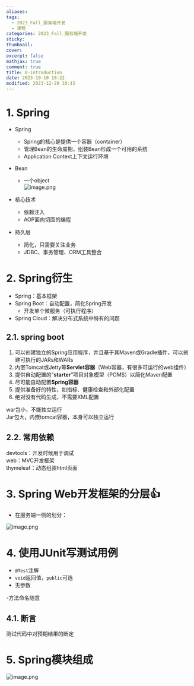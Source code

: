 ```yaml
---
aliases: 
tags:
  - 2023_Fall_服务端开发
  - 课程
categories: 2023_Fall_服务端开发
sticky: 
thumbnail: 
cover: 
excerpt: false
mathjax: true
comment: true
title: 0-introduction
date: 2023-10-10 18:22
modified: 2023-12-29 10:15
---
```


# 1. Spring

- Spring
	- Spring的核心是提供一个容器（container）
	- 管理Bean的生命周期，组装Bean形成一个可用的系统
	- Application Context上下文运行环境
- Bean
	- 一个object  
![image.png](https://chillcharlie-img.oss-cn-hangzhou.aliyuncs.com/image%2F2023%2F09%2F07%2F27a33f228b702e3362eab03541d8c21e_20230907191141.png)

- 核心技术
	- 依赖注入
	- AOP面向切面的编程

- 持久层
	- 简化，只需要关注业务
	- JDBC、事务管理、ORM工具整合

# 2. Spring衍生

- Spring：基本框架
- Spring Boot：自动配置，简化Spring开发
	- 开发单个微服务（可执行程序）
- Spring Cloud：解决分布式系统中特有的问题

## 2.1. spring boot

1. 可以创建独立的Spring应用程序，并且基于其Maven或Gradle插件，可以创建可执行的JARs和WARs
2. 内嵌Tomcat或Jetty等**Servlet容器**（Web容器，有很多可运行的web组件）
3. 提供自动配置的“**starter**”项目对象模型（POMS）以简化Maven配置
4. 尽可能自动配置**Spring容器**
5. 提供准备好的特性，如指标、健康检查和外部化配置
6. 绝对没有代码生成，不需要XML配置

war包小，不能独立运行  
Jar包大，内嵌tomcat容器，本身可以独立运行

## 2.2. 常用依赖

devtools：开发时候用于调试  
web：MVC开发框架  
thymeleaf：动态组装html页面

# 3. Spring Web开发框架的分层👍

- 在服务端一侧的划分：

![image.png](https://chillcharlie-img.oss-cn-hangzhou.aliyuncs.com/image%2F2023%2F09%2F07%2Faa30cd55d3482bfd4228c3f361bba520_20230907204339.png)

# 4. 使用JUnit写测试用例

- `@Test`注解
- `void`返回值，`public`可选
- 无参数

-方法命名随意

## 4.1. 断言

测试代码中对预期结果的断定

# 5. Spring模块组成

![image.png](https://chillcharlie-img.oss-cn-hangzhou.aliyuncs.com/image%2F2023%2F09%2F14%2F4df50c54d812c48ff73dfeac3b4008cc_20230914185434.png)

